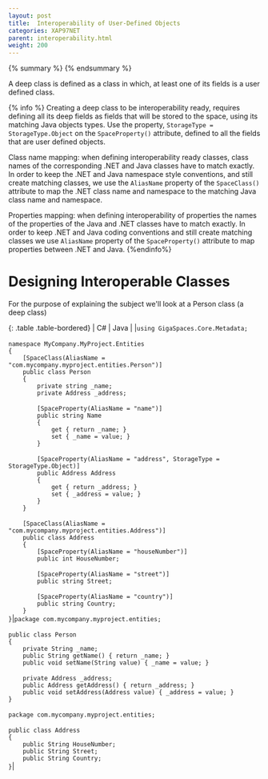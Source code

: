 ```yaml
---
layout: post
title:  Interoperability of User-Defined Objects
categories: XAP97NET
parent: interoperability.html
weight: 200
---
```


{% summary %} {% endsummary %}



A deep class is defined as a class in which, at least one of its fields is a user defined class.

{% info %}
Creating a deep class to be interoperability ready, requires defining all its deep fields as fields that will be stored to the space, using its matching Java objects types. Use the property, `StorageType = StorageType.Object` on the `SpaceProperty()` attribute, defined to all the fields that are user defined objects.

Class name mapping: when defining interoperability ready classes, class names of the corresponding .NET and Java classes have to match exactly. In order to keep the .NET and Java namespace style conventions, and still create matching classes, we use the `AliasName` property of the `SpaceClass()` attribute to map the .NET class name and namespace to the matching Java class name and namespace.

Properties mapping: when defining interoperability of properties the names of the properties of the Java and .NET classes have to match exactly. In order to keep .NET and Java coding conventions and still create matching classes we use `AliasName` property of the `SpaceProperty()` attribute to map properties between .NET and Java.
{%endinfo%}

# Designing Interoperable Classes

For the purpose of explaining the subject we'll look at a Person class (a deep class)

{: .table .table-bordered}
| C# | Java |
|`using GigaSpaces.Core.Metadata;`<br/><br/>`namespace MyCompany.MyProject.Entities`<br/>`{`<br/>`    [SpaceClass(AliasName = "com.mycompany.myproject.entities.Person")]`<br/>`    public class Person`<br/>`    {`<br/>`        private string _name;`<br/>`        private Address _address;`<br/><br/>`        [SpaceProperty(AliasName = "name")]`<br/>`        public string Name`<br/>`        {`<br/>`            get { return _name; }`<br/>`            set { _name = value; }`<br/>`        }`<br/><br/>`        [SpaceProperty(AliasName = "address", StorageType = StorageType.Object)]`<br/>`        public Address Address`<br/>`        {`<br/>`            get { return _address; }`<br/>`            set { _address = value; }`<br/>`        }`<br/>`    }`<br/><br/>`    [SpaceClass(AliasName = "com.mycompany.myproject.entities.Address")]`<br/>`    public class Address`<br/>`    {`<br/>`        [SpaceProperty(AliasName = "houseNumber")]`<br/>`        public int HouseNumber;`<br/><br/>`        [SpaceProperty(AliasName = "street")]`<br/>`        public string Street;`<br/><br/>`        [SpaceProperty(AliasName = "country")]`<br/>`        public string Country;`<br/>`    }`<br/>`}`|`package com.mycompany.myproject.entities;`<br/><br/>`public class Person`<br/>`{`<br/>`    private String _name;`<br/>`    public String getName() { return _name; }`<br/>`    public void setName(String value) { _name = value; }`<br/><br/>`    private Address _address;`<br/>`    public Address getAddress() { return _address; }`<br/>`    public void setAddress(Address value) { _address = value; }`<br/>`}`<br/><br/>`package com.mycompany.myproject.entities;`<br/><br/>`public class Address`<br/>`{`<br/>`    public String HouseNumber;`<br/>`    public String Street;`<br/>`    public String Country;`<br/>`}`|
